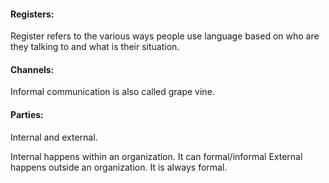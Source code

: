 #### Registers: 
Register refers to the various ways people use language based on who are they talking to and what is their situation.
#### Channels:
Informal communication is also called grape vine.

#### Parties:
Internal and external.

Internal happens within an organization. It can formal/informal
External happens outside an organization. It is always formal.
